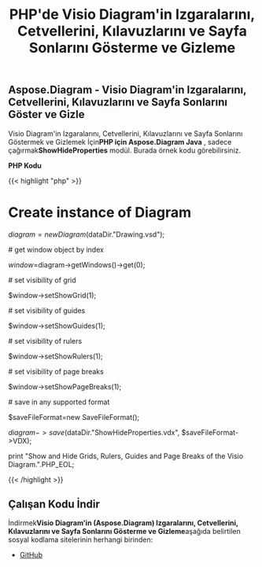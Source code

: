 ﻿---
title: PHP'de Visio Diagram'in Izgaralarını, Cetvellerini, Kılavuzlarını ve Sayfa Sonlarını Gösterme ve Gizleme
type: docs
weight: 40
url: /tr/java/show-and-hide-grids-rulers-guides-and-page-breaks-of-the-visio-diagram-in-php/
---
## **Aspose.Diagram - Visio Diagram'in Izgaralarını, Cetvellerini, Kılavuzlarını ve Sayfa Sonlarını Göster ve Gizle**
Visio Diagram'in Izgaralarını, Cetvellerini, Kılavuzlarını ve Sayfa Sonlarını Göstermek ve Gizlemek İçin**PHP için Aspose.Diagram Java** , sadece çağırmak**ShowHideProperties** modül. Burada örnek kodu görebilirsiniz.

**PHP Kodu**

{{< highlight "php" >}}

 # Create instance of Diagram

$diagram =new Diagram($dataDir."Drawing.vsd");

\# get window object by index

$window=$diagram->getWindows()->get(0);

\# set visibility of grid

$window->setShowGrid(1);

\# set visibility of guides

$window->setShowGuides(1);

\# set visibility of rulers

$window->setShowRulers(1);

\# set visibility of page breaks

$window->setShowPageBreaks(1);

\# save in any supported format

$saveFileFormat=new SaveFileFormat();

$diagram->save($dataDir."ShowHideProperties.vdx", $saveFileFormat->VDX);

print "Show and Hide Grids, Rulers, Guides and Page Breaks of the Visio Diagram.".PHP_EOL;

{{< /highlight >}}
## **Çalışan Kodu İndir**
 İndirmek**Visio Diagram'in (Aspose.Diagram) Izgaralarını, Cetvellerini, Kılavuzlarını ve Sayfa Sonlarını Gösterme ve Gizleme**aşağıda belirtilen sosyal kodlama sitelerinin herhangi birinden:

- [GitHub](https://github.com/asposediagram/Aspose.Diagram-for-Java/blob/master/Plugins/Aspose_Diagram_Java_for_PHP/src/aspose/diagram/WorkingwithWindowElements/ShowHideProperties.php)
